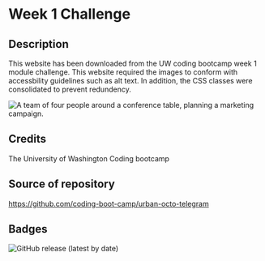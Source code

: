 # Week 1 Challenge

## Description

This website has been downloaded from the UW coding bootcamp week 1 module challenge. This website required the images to conform with accessbility guidelines such as alt text. In addition, the CSS classes were consolidated to prevent redundency.

![A team of four people around a conference table, planning a marketing campaign.]([../assets/images/screenshot.jpg](https://github.com/SidneyBasa/web-marketing-office2/blob/main/assets/images/digital-marketing-meeting.jpg?raw=true))

## Credits

The University of Washington Coding bootcamp

## Source of repository

https://github.com/coding-boot-camp/urban-octo-telegram

## Badges

![GitHub release (latest by date)](https://img.shields.io/github/downloads/SidneyBasa/pre-work/website/total?logo=github&style=plastic)
